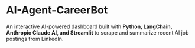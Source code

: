 # AI-Agent-CareerBot
An interactive AI-powered dashboard built with **Python, LangChain, Anthropic Claude AI, and Streamlit** to scrape and summarize recent AI job postings from LinkedIn.
